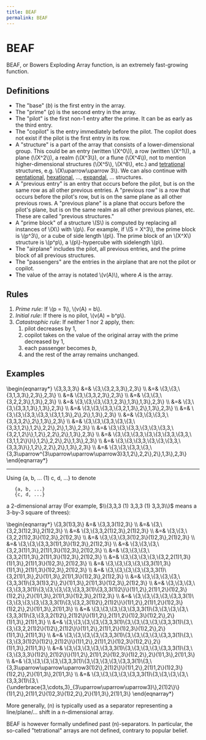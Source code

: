 ```yaml
---
title: BEAF
permalink: BEAF
---
```

# BEAF











BEAF, or Bowers Exploding Array function, is an extremely fast-growing
function.

## Definitions

-   The "base" (*b*) is the first entry in the array.
-   The "prime" (*p*) is the second entry in the array.
-   The "pilot" is the first non-1 entry after the prime. It can be as
    early as the third entry.
-   The "copilot" is the entry immediately before the pilot. The copilot
    does not exist if the pilot is the first entry in its row.
-   A "structure" is a part of the array that consists of a
    lower-dimensional group. This could be an entry (written \\(X^0\\)),
    a row (written \\(X^1\\)), a plane (\\(X^2\\)), a realm (\\(X^3\\)),
    or a flune (\\(X^4\\)), not to mention higher-dimensional structures
    (\\(X^5\\), \\(X^6\\), etc.) and
    <a href="/index.php?title=Tetration&amp;action=edit&amp;redlink=1" class="new" title="Tetration (page does not exist)">tetrational</a>
    structures, e.g. \\(X\\uparrow\\uparrow 3\\). We can also continue
    with
    <a href="/index.php?title=Pentation&amp;action=edit&amp;redlink=1" class="new" title="Pentation (page does not exist)">pentational</a>,
    <a href="/index.php?title=Hexation&amp;action=edit&amp;redlink=1" class="new" title="Hexation (page does not exist)">hexational</a>,
    ...,
    <a href="/index.php?title=Expansion&amp;action=edit&amp;redlink=1" class="new" title="Expansion (page does not exist)">expandal</a>,
    ... structures.
-   A "previous entry" is an entry that occurs before the pilot, but is
    on the same row as all other previous entries. A "previous row" is a
    row that occurs before the pilot's row, but is on the same plane as
    all other previous rows. A "previous plane" is a plane that occurs
    before the pilot's plane, but is on the same realm as all other
    previous planes, etc. These are called "previous structures."
-   A "prime block" of a structure \\(S\\) is computed by replacing all
    instances of \\(X\\) with \\(p\\). For example, if \\(S = X^3\\),
    the prime block is \\(p^3\\), or a cube of side length \\(p\\). The
    prime block of an \\(X^X\\) structure is \\(p^p\\), a
    \\(p\\)-hypercube with sidelength \\(p\\).
-   The "airplane" includes the pilot, all previous entries, and the
    prime block of all previous structures.
-   The "passengers" are the entries in the airplane that are not the
    pilot or copilot.
-   The value of the array is notated \\(v(A)\\), where *A* is the
    array.

## Rules

1.  *Prime rule*: If \\(p = 1\\), \\(v(A) = b\\).
2.  *Initial rule*: If there is no pilot, \\(v(A) = b^p\\).
3.  *Catastrophic rule*: If neither 1 nor 2 apply, then:
    1.  pilot decreases by 1,
    2.  copilot takes on the value of the original array with the prime
        decreased by 1,
    3.  each passenger becomes *b*,
    4.  and the rest of the array remains unchanged.

## Examples

\\begin{eqnarray\*} \\{3,3,3,3\\} &=& \\{3,\\{3,2,3,3\\},2,3\\} \\\\ &=&
\\{3,\\{3,\\{3,1,3,3\\},2,3\\},2,3\\} \\\\ &=& \\{3,\\{3,3,2,3\\},2,3\\}
\\\\ &=& \\{3,\\{3,\\{3,2,2,3\\},1,3\\},2,3\\} \\\\ &=&
\\{3,\\{3,\\{3,\\{3,1,2,3\\},1,3\\},1,3\\},2,3\\} \\\\ &=&
\\{3,\\{3,\\{3,3,1,3\\},1,3\\},2,3\\} \\\\ &=&
\\{3,\\{3,\\{3,3,\\{3,2,1,3\\},2\\},1,3\\},2,3\\} \\\\ &=&
\\{3,\\{3,\\{3,3,\\{3,3,\\{3,1,1,3\\},2\\},2\\},1,3\\},2,3\\} \\\\ &=&
\\{3,\\{3,\\{3,3,\\{3,3,3,2\\},2\\},1,3\\},2,3\\} \\\\ &=&
\\{3,\\{3,\\{3,3,\\{3,\\{3,\\{3,3,1,2\\},1,2\\},2,2\\},2\\},1,3\\},2,3\\}
\\\\ &=&
\\{3,\\{3,\\{3,3,\\{3,\\{3,\\{3,3,\\{3,2,1,2\\}\\},1,2\\},2,2\\},2\\},1,3\\},2,3\\}
\\\\ &=&
\\{3,\\{3,\\{3,3,\\{3,\\{3,\\{3,3,\\{3,3,\\{3,1,1,2\\}\\}\\},1,2\\},2,2\\},2\\},1,3\\},2,3\\}
\\\\ &=&
\\{3,\\{3,\\{3,3,\\{3,\\{3,\\{3,3,\\{3,3,3\\}\\},1,2\\},2,2\\},2\\},1,3\\},2,3\\}
\\\\ &=&
\\{3,\\{3,\\{3,3,\\{3,\\{3,3\\uparrow^{3\\uparrow\\uparrow\\uparrow3}3,1,2\\},2,2\\},2\\},1,3\\},2,3\\}
\\end{eqnarray\*}

------------------------------------------------------------------------

Using {a, b, ... (1) c, d, ...} to denote

       {a, b, ...}
       {c, d, ...}

a 2-dimensional array (For example, $\\{3,3,3 (1) 3,3,3 (1) 3,3,3\\}$
means a 3-by-3 square of threes):

\\begin{eqnarray\*} \\{3,3(1)3,3\\} &=& \\{3,3,3(1)2,3\\} \\\\ &=&
\\{3,\\{3,2,3(1)2,3\\},2(1)2,3\\} \\\\ &=&
\\{3,\\{3,3,2(1)2,3\\},2(1)2,3\\} \\\\ &=&
\\{3,\\{3,\\{3,2,2(1)2,3\\}(1)2,3\\},2(1)2,3\\} \\\\ &=&
\\{3,\\{3,\\{3,3(1)2,3\\}(1)2,3\\},2(1)2,3\\} \\\\ &=&
\\{3,\\{3,\\{3,3,3(1)1,3\\}(1)2,3\\},2(1)2,3\\} \\\\ &=&
\\{3,\\{3,\\{3,\\{3,2,3(1)1,3\\},2(1)1,3\\}(1)2,3\\},2(1)2,3\\} \\\\ &=&
\\{3,\\{3,\\{3,\\{3,3,2(1)1,3\\},2(1)1,3\\}(1)2,3\\},2(1)2,3\\} \\\\ &=&
\\{3,\\{3,\\{3,\\{3,\\{3,2,2(1)1,3\\}(1)1,3\\},2(1)1,3\\}(1)2,3\\},2(1)2,3\\}
\\\\ &=&
\\{3,\\{3,\\{3,\\{3,\\{3,3(1)1,3\\}(1)1,3\\},2(1)1,3\\}(1)2,3\\},2(1)2,3\\}
\\\\ &=&
\\{3,\\{3,\\{3,\\{3,\\{3,3,3(1)\\{3,2(1)1,3\\},2\\}(1)1,3\\},2(1)1,3\\}(1)2,3\\},2(1)2,3\\}
\\\\ &=&
\\{3,\\{3,\\{3,\\{3,\\{3,3,3(1)\\{3,3(1)3,2\\},2\\}(1)1,3\\},2(1)1,3\\}(1)2,3\\},2(1)2,3\\}
\\\\ &=&
\\{3,\\{3,\\{3,\\{3,\\{3,3,3(1)\\{3,\\{3,\\{3,\\{3,\\{3,3,3(1)\\{3,3,3(1)2\\}\\}(1)1,2\\},2(1)1,2\\}(1)2,3\\}(1)2,2\\},2\\}(1)1,3\\},2(1)1,3\\}(1)2,3\\},2(1)2,3\\}
\\\\ &=&
\\{3,\\{3,\\{3,\\{3,\\{3,3,3(1)\\{3,\\{3,\\{3,\\{3,\\{3,3,3(1)\\{3,\\{3,2,3(1)2\\},2(1)2\\}\\}(1)1,2\\},2(1)1,2\\}(1)2,3\\}(1)2,2\\},2\\}(1)1,3\\},2(1)1,3\\}
\\\\ &=&
\\{3,\\{3,\\{3,\\{3,\\{3,3,3(1)\\{3,\\{3,\\{3,\\{3,\\{3,3,3(1)\\{3,\\{3,3,2(1)2\\},2(1)2\\}\\}(1)1,2\\},2(1)1,2\\}(1)2,3\\}(1)2,2\\},2\\}(1)1,3\\},2(1)1,3\\}
\\\\ &=&
\\{3,\\{3,\\{3,\\{3,\\{3,3,3(1)\\{3,\\{3,\\{3,\\{3,\\{3,3,3(1)\\{3,\\{3,\\{3,2,2(1)2\\}(1)2\\},2(1)2\\}\\}(1)1,2\\},2(1)1,2\\}(1)2,3\\}(1)2,2\\},2\\}(1)1,3\\},2(1)1,3\\}
\\\\ &=&
\\{3,\\{3,\\{3,\\{3,\\{3,3,3(1)\\{3,\\{3,\\{3,\\{3,\\{3,3,3(1)\\{3,\\{3,\\{3,3(1)2\\}(1)2\\},2(1)2\\}\\}(1)1,2\\},2(1)1,2\\}(1)2,3\\}(1)2,2\\},2\\}(1)1,3\\},2(1)1,3\\}
\\\\ &=&
\\{3,\\{3,\\{3,\\{3,\\{3,3,3(1)\\{3,\\{3,\\{3,\\{3,\\{3,3,3(1)\\{3,\\{3,\\{3,3,3\\}(1)2\\},2(1)2\\}\\}(1)1,2\\},2(1)1,2\\}(1)2,3\\}(1)2,2\\},2\\}(1)1,3\\},2(1)1,3\\}
\\\\ &=&
\\{3,\\{3,\\{3,\\{3,\\{3,3,3(1)\\{3,\\{3,\\{3,\\{3,\\{3,3,3(1)\\{3,\\{3,3\\uparrow\\uparrow\\uparrow3(1)2\\},2(1)2\\}\\}(1)1,2\\},2(1)1,2\\}(1)2,3\\}(1)2,2\\},2\\}(1)1,3\\},2(1)1,3\\}
\\\\ &=&
\\{3,\\{3,\\{3,\\{3,\\{3,3,3(1)\\{3,\\{3,\\{3,\\{3,\\{3,3,3(1)\\{3,\\{\\underbrace{3,\\cdots,3}\_{3\\uparrow\\uparrow\\uparrow3}\\},2(1)2\\}\\}(1)1,2\\},2(1)1,2\\}(1)2,3\\}(1)2,2\\},2\\}(1)1,3\\},2(1)1,3\\}
\\end{eqnarray\*}

More generally, (n) is typically used as a separator representing a
line/plane/... shift in a n-dimensional array.

BEAF is however formally undefined past (n)-separators. In particular,
the so-called "tetrational" arrays are not defined, contrary to popular
belief.


